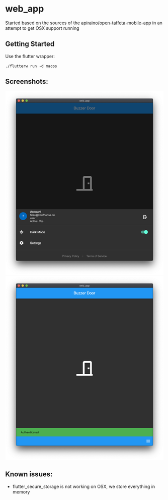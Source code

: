 # web_app

Started based on the sources of the [apiraino/open-taffeta-mobile-app](https://github.com/apiraino/open-taffeta-mobile-app) in an attempt to get OSX support running 

## Getting Started

Use the flutter wrapper:

```
./flutterw run -d macos
```

## Screenshots:

![](docs/screenshots/Screenshot%202020-08-19%20at%2009.52.41_osx1.png)
![](docs/screenshots/Screenshot%202020-08-19%20at%2009.52.45_osx2.png)

## Known issues:

* flutter_secure_storage is not working on OSX, we store everything in memory